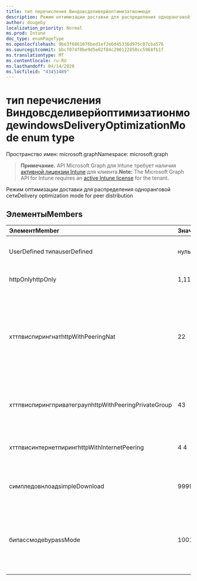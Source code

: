 ```yaml
---
title: тип перечисления Виндовсделиверйоптимизатионмоде
description: Режим оптимизации доставки для распределения одноранговой сети
author: dougeby
localization_priority: Normal
ms.prod: Intune
doc_type: enumPageType
ms.openlocfilehash: 9be3f6861076bed1ef2e6d45336d975c07cba576
ms.sourcegitcommit: bbcf074f0be9d5e02f84c290122850cc5968fb1f
ms.translationtype: MT
ms.contentlocale: ru-RU
ms.lasthandoff: 04/14/2020
ms.locfileid: "43451489"
---
```

# <a name="windowsdeliveryoptimizationmode-enum-type"></a><span data-ttu-id="e3732-103">тип перечисления Виндовсделиверйоптимизатионмоде</span><span class="sxs-lookup"><span data-stu-id="e3732-103">windowsDeliveryOptimizationMode enum type</span></span>

<span data-ttu-id="e3732-104">Пространство имен: microsoft.graph</span><span class="sxs-lookup"><span data-stu-id="e3732-104">Namespace: microsoft.graph</span></span>

> <span data-ttu-id="e3732-105">**Примечание.** API Microsoft Graph для Intune требует наличия [активной лицензии Intune](https://go.microsoft.com/fwlink/?linkid=839381) для клиента.</span><span class="sxs-lookup"><span data-stu-id="e3732-105">**Note:** The Microsoft Graph API for Intune requires an [active Intune license](https://go.microsoft.com/fwlink/?linkid=839381) for the tenant.</span></span>

<span data-ttu-id="e3732-106">Режим оптимизации доставки для распределения одноранговой сети</span><span class="sxs-lookup"><span data-stu-id="e3732-106">Delivery optimization mode for peer distribution</span></span>

## <a name="members"></a><span data-ttu-id="e3732-107">Элементы</span><span class="sxs-lookup"><span data-stu-id="e3732-107">Members</span></span>
|<span data-ttu-id="e3732-108">Элемент</span><span class="sxs-lookup"><span data-stu-id="e3732-108">Member</span></span>|<span data-ttu-id="e3732-109">Значение</span><span class="sxs-lookup"><span data-stu-id="e3732-109">Value</span></span>|<span data-ttu-id="e3732-110">Описание</span><span class="sxs-lookup"><span data-stu-id="e3732-110">Description</span></span>|
|:---|:---|:---|
|<span data-ttu-id="e3732-111">UserDefined типа</span><span class="sxs-lookup"><span data-stu-id="e3732-111">userDefined</span></span>|<span data-ttu-id="e3732-112">нуль</span><span class="sxs-lookup"><span data-stu-id="e3732-112">0</span></span>|<span data-ttu-id="e3732-113">Разрешить пользователю устанавливать.</span><span class="sxs-lookup"><span data-stu-id="e3732-113">Allow the user to set.</span></span>|
|<span data-ttu-id="e3732-114">httpOnly</span><span class="sxs-lookup"><span data-stu-id="e3732-114">httpOnly</span></span>|<span data-ttu-id="e3732-115">1,1</span><span class="sxs-lookup"><span data-stu-id="e3732-115">1</span></span>|<span data-ttu-id="e3732-116">Только HTTP, без пиринга</span><span class="sxs-lookup"><span data-stu-id="e3732-116">HTTP only, no peering</span></span>|
|<span data-ttu-id="e3732-117">хттпвиспирингнат</span><span class="sxs-lookup"><span data-stu-id="e3732-117">httpWithPeeringNat</span></span>|<span data-ttu-id="e3732-118">2</span><span class="sxs-lookup"><span data-stu-id="e3732-118">2</span></span>|<span data-ttu-id="e3732-119">Операционная система по умолчанию — HTTP, смешанная с одноранговым устройством с одним транслятором сетевых адресов</span><span class="sxs-lookup"><span data-stu-id="e3732-119">OS default – Http blended with peering behind the same network address translator</span></span>|
|<span data-ttu-id="e3732-120">хттпвиспирингприватеграуп</span><span class="sxs-lookup"><span data-stu-id="e3732-120">httpWithPeeringPrivateGroup</span></span>|<span data-ttu-id="e3732-121">4</span><span class="sxs-lookup"><span data-stu-id="e3732-121">3</span></span>|<span data-ttu-id="e3732-122">HTTP-смешение с одноранговым элементом в частной группе</span><span class="sxs-lookup"><span data-stu-id="e3732-122">HTTP blended with peering across a private group</span></span>|
|<span data-ttu-id="e3732-123">хттпвисинтернетпиринг</span><span class="sxs-lookup"><span data-stu-id="e3732-123">httpWithInternetPeering</span></span>|<span data-ttu-id="e3732-124">4 </span><span class="sxs-lookup"><span data-stu-id="e3732-124">4</span></span>|<span data-ttu-id="e3732-125">HTTP-смешение с подключением к Интернету</span><span class="sxs-lookup"><span data-stu-id="e3732-125">HTTP blended with Internet peering</span></span>|
|<span data-ttu-id="e3732-126">симпледовнлоад</span><span class="sxs-lookup"><span data-stu-id="e3732-126">simpleDownload</span></span>|<span data-ttu-id="e3732-127">99</span><span class="sxs-lookup"><span data-stu-id="e3732-127">99</span></span>|<span data-ttu-id="e3732-128">Простой режим загрузки без пиринга</span><span class="sxs-lookup"><span data-stu-id="e3732-128">Simple download mode with no peering</span></span>|
|<span data-ttu-id="e3732-129">бипассмоде</span><span class="sxs-lookup"><span data-stu-id="e3732-129">bypassMode</span></span>|<span data-ttu-id="e3732-130">100</span><span class="sxs-lookup"><span data-stu-id="e3732-130">100</span></span>|<span data-ttu-id="e3732-131">Режим обхода.</span><span class="sxs-lookup"><span data-stu-id="e3732-131">Bypass mode.</span></span> <span data-ttu-id="e3732-132">Не используйте оптимизацию доставки и не используйте BITS</span><span class="sxs-lookup"><span data-stu-id="e3732-132">Do not use Delivery Optimization and use BITS instead</span></span>|







